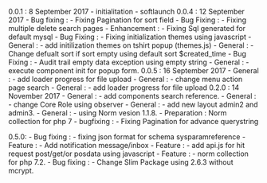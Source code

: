 0.0.1 : 8 September 2017
        - initialitation
        - softlaunch
0.0.4 : 12 September 2017
        - Bug fixing    :  - Fixing Pagination for sort field
        - Bug Fixing    :  - Fixing multiple delete search pages
        - Enhancement   :  - Fixing Sql generated for default mysql
        - Bug Fixing    :  - Fixing initialization themes using javascript
        - General       :  - add initilization themes on tshirt popup  (themes.js)
        - General       :  - Change defualt sort if sort empty using default sort $created_time
        - Bug Fixing    :  - Audit trail empty data exception using empty string
        - General       :  - execute component init for popup form.
0.0.5 : 16 September 2017
        - General       : - add loader progress for file upload
        - General       : - change menu action page search
        - General       : - add loader progress for file upload
0.2.0 : 14 November 2017
        - General       : - add components search reference.
        - General       : - change Core Role using observer
        - General       : - add new layout admin2 and admin3.
        - General       : - using Norm vesion 1.1.8.
        - Preparation   : Norm collection for php 7
        - bugfixing     : - Fixing Pagination for advance querystring

0.5.0:
        - Bug fixing : - fixing json format for schema sysparamreference
        - Feature    : - Add notification message/inbox
        - Feature    : - add api.js for hit request post/get/or posdata using javascript
        - Feature    : - norm collection for php 7.2.
        - Bug fixing : - Change Slim Package using 2.6.3 without mcrypt.

